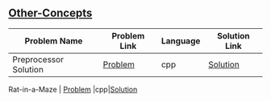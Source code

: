## [Other-Concepts](https://www.hackerrank.com/domains/cpp/other-concepts)

Problem Name|Problem Link|Language|Solution Link
---|---|---|---
Preprocessor Solution|[Problem](https://www.hackerrank.com/challenges/preprocessor-solution/problem)|cpp|[Solution](./preprocessor-solution.cpp)

Rat-in-a-Maze | [Problem](https://www.geeksforgeeks.org/rat-in-a-maze-backtracking-2/)
|cpp|[Solution](./ratinamaze.cpp)
